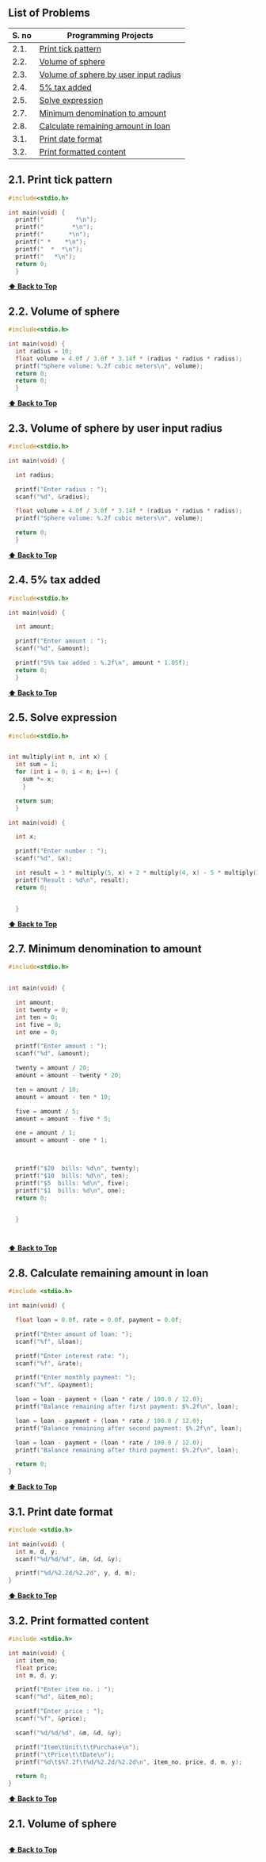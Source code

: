## List of Problems

| S. no | Programming Projects                                                               |
| ----- | ---------------------------------------------------------------------------------- |
| 2.1.  | [Print tick pattern](#21-print-tick-pattern)                                       |
| 2.2.  | [Volume of sphere](#22-volume-of-sphere)                                           |
| 2.3.  | [Volume of sphere by user input radius](#23-volume-of-sphere-by-user-input-radius) |
| 2.4.  | [5% tax added](#24-5-tax-added)                                                    |
| 2.5.  | [Solve expression](#24-solve-expression)                                           |
| 2.7.  | [Minimum denomination to amount](#27-minimum-denomination-to-amount)               |
| 2.8.  | [Calculate remaining amount in loan](#28-calculate-remaining-amount-in-loan)       |
| 3.1.  | [Print date format](#31-print-date-format)                                         |
| 3.2.  | [Print formatted content](#32-print-formatted-content)                             |

## 2.1. Print tick pattern


```c
#include<stdio.h>

int main(void) {
  printf("         *\n");
  printf("        *\n");
  printf("       *\n");
  printf(" *    *\n");
  printf("  *  *\n");
  printf("   *\n"); 
  return 0;
  }


```

**[⬆ Back to Top](#list-of-problems)**


## 2.2. Volume of sphere

```c
#include<stdio.h>

int main(void) {
  int radius = 10;
  float volume = 4.0f / 3.0f * 3.14f * (radius * radius * radius);
  printf("Sphere volume: %.2f cubic meters\n", volume);
  return 0;
  return 0;
  }


```

**[⬆ Back to Top](#list-of-problems)**

## 2.3. Volume of sphere by user input radius

```c
#include<stdio.h>

int main(void) {

  int radius;

  printf("Enter radius : ");
  scanf("%d", &radius);

  float volume = 4.0f / 3.0f * 3.14f * (radius * radius * radius);
  printf("Sphere volume: %.2f cubic meters\n", volume);

  return 0;
  }

```

**[⬆ Back to Top](#list-of-problems)**

## 2.4. 5% tax added

```c
#include<stdio.h>

int main(void) {

  int amount;

  printf("Enter amount : ");
  scanf("%d", &amount);

  printf("5%% tax added : %.2f\n", amount * 1.05f);
  return 0;
  }


```

**[⬆ Back to Top](#list-of-problems)**

## 2.5. Solve expression

```c
#include<stdio.h>


int multiply(int n, int x) {
  int sum = 1;
  for (int i = 0; i < n; i++) {
    sum *= x;
    }

  return sum;
  }

int main(void) {

  int x;

  printf("Enter number : ");
  scanf("%d", &x);

  int result = 3 * multiply(5, x) + 2 * multiply(4, x) - 5 * multiply(3, x) - multiply(2, x) + 7 * x - 6;
  printf("Result : %d\n", result);
  return 0;


  }

```

**[⬆ Back to Top](#list-of-problems)**

## 2.7. Minimum denomination to amount

```c
#include<stdio.h>


int main(void) {

  int amount;
  int twenty = 0;
  int ten = 0;
  int five = 0;
  int one = 0;

  printf("Enter amount : ");
  scanf("%d", &amount);

  twenty = amount / 20;
  amount = amount - twenty * 20;

  ten = amount / 10;
  amount = amount - ten * 10;

  five = amount / 5;
  amount = amount - five * 5;

  one = amount / 1;
  amount = amount - one * 1;



  printf("$20  bills: %d\n", twenty);
  printf("$10  bills: %d\n", ten);
  printf("$5  bills: %d\n", five);
  printf("$1  bills: %d\n", one);
  return 0;


  }




```

**[⬆ Back to Top](#list-of-problems)**



## 2.8. Calculate remaining amount in loan

```c
#include <stdio.h>

int main(void) {

  float loan = 0.0f, rate = 0.0f, payment = 0.0f;

  printf("Enter amount of loan: ");
  scanf("%f", &loan);

  printf("Enter interest rate: ");
  scanf("%f", &rate);

  printf("Enter monthly payment: ");
  scanf("%f", &payment);

  loan = loan - payment + (loan * rate / 100.0 / 12.0);
  printf("Balance remaining after first payment: $%.2f\n", loan);

  loan = loan - payment + (loan * rate / 100.0 / 12.0);
  printf("Balance remaining after second payment: $%.2f\n", loan);

  loan = loan - payment + (loan * rate / 100.0 / 12.0);
  printf("Balance remaining after third payment: $%.2f\n", loan);

  return 0;
}
```

**[⬆ Back to Top](#list-of-problems)**

## 3.1. Print date format

```c
#include <stdio.h>

int main(void) {
  int m, d, y;
  scanf("%d/%d/%d", &m, &d, &y);

  printf("%d/%2.2d/%2.2d", y, d, m);
}

```

**[⬆ Back to Top](#list-of-problems)**

## 3.2. Print formatted content

```c
#include <stdio.h>

int main(void) {
  int item_no;
  float price;
  int m, d, y;

  printf("Enter item no. : ");
  scanf("%d", &item_no);

  printf("Enter price : ");
  scanf("%f", &price);

  scanf("%d/%d/%d", &m, &d, &y);

  printf("Item\tUnit\t\tPurchase\n");
  printf("\tPrice\t\tDate\n");
  printf("%d\t$%7.2f\t%d/%2.2d/%2.2d\n", item_no, price, d, m, y);

  return 0;
}
```

**[⬆ Back to Top](#list-of-problems)**

## 2.1. Volume of sphere

```c

```

**[⬆ Back to Top](#list-of-problems)**

